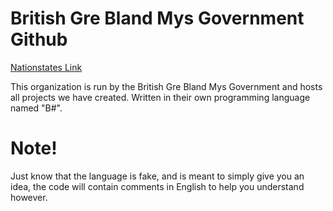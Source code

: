 # British Gre Bland Mys Government Github

[Nationstates Link](https://www.nationstates.net/nation=british_gre_bland_mys)


This organization is run by the British Gre Bland Mys Government and hosts all projects we have created. Written in their own programming language named "B#".

# Note!

Just know that the language is fake, and is meant to simply give you an idea, the code will contain comments in English to help you understand however.
